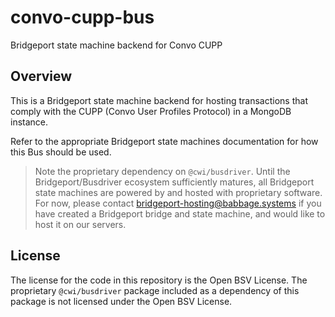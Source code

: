 # convo-cupp-bus

Bridgeport state machine backend for Convo CUPP

## Overview

This is a Bridgeport state machine backend for hosting transactions that comply with the CUPP (Convo User Profiles Protocol) in a MongoDB instance.

Refer to the appropriate Bridgeport state machines documentation for how this Bus should be used.

> Note the proprietary dependency on `@cwi/busdriver`. Until the Bridgeport/Busdriver ecosystem sufficiently matures, all Bridgeport state machines are powered by and hosted with proprietary software. For now, please contact bridgeport-hosting@babbage.systems if you have created a Bridgeport bridge and state machine, and would like to host it on our servers.

## License

The license for the code in this repository is the Open BSV License. The proprietary `@cwi/busdriver` package included as a dependency of this package is not licensed under the Open BSV License.
